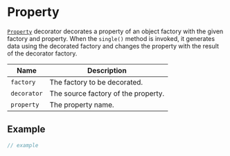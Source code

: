# Property

[`Property`](property.md) decorator decorates a property of an object factory with the given factory and property. When the `single()` method is invoked, it generates data using the decorated factory and changes the property with the result of the decorator factory.

| Name        | Description                         |
| ----------- | ----------------------------------- |
| `factory`   | The factory to be decorated.        |
| `decorator` | The source factory of the property. |
| `property`  | The property name.                  |

## Example

```typescript
// example
```
